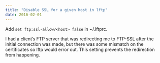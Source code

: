```yaml
---
title: "Disable SSL for a given host in lftp"
date: 2016-02-01
---
```


Add `set ftp:ssl-allow/<host> false` in ~/.lftprc.

I had a client’s FTP server that was redirecting me to FTP-SSL after
the initial connection was made, but there was some mismatch on the
certificates so lftp would error out. This setting prevents the
redirection from happening.
